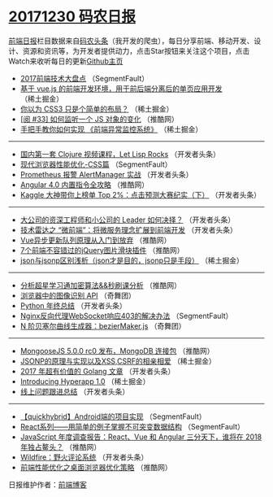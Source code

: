 # [20171230 码农日报](http://hao.caibaojian.com/date/2017/12/30)

[前端日报](http://caibaojian.com/c/news)栏目数据来自[码农头条](http://hao.caibaojian.com/)（我开发的爬虫），每日分享前端、移动开发、设计、资源和资讯等，为开发者提供动力，点击Star按钮来关注这个项目，点击Watch来收听每日的更新[Github主页](https://github.com/kujian/frontendDaily)
* [2017前端技术大盘点](http://hao.caibaojian.com/61219.html) （SegmentFault）
* [基于 vue.js 的前端开发环境，用于前后端分离后的单页应用开发](http://hao.caibaojian.com/61278.html) （稀土掘金）
* [你以为 CSS3 只是个简单的布局？](http://hao.caibaojian.com/61282.html) （稀土掘金）
* [[阅 #33] 如何监听一个 JS 对象的变化](http://hao.caibaojian.com/61259.html) （推酷网）
* [手把手教你如何实现 《前端异常监控系统》](http://hao.caibaojian.com/61285.html) （稀土掘金）

***
* [国内第一套 Clojure 视频课程，Let Lisp Rocks](http://hao.caibaojian.com/61171.html) （开发者头条）
* [现代浏览器性能优化-CSS篇](http://hao.caibaojian.com/61213.html) （SegmentFault）
* [Prometheus 报警 AlertManager 实战](http://hao.caibaojian.com/61164.html) （开发者头条）
* [Angular 4.0 内置指令全攻略](http://hao.caibaojian.com/61245.html) （推酷网）
* [Kaggle 大神带你上榜单 Top 2%：点击预测大赛纪实（下）](http://hao.caibaojian.com/61187.html) （开发者头条）

***
* [大公司的资深工程师和小公司的 Leader 如何决择？](http://hao.caibaojian.com/61166.html) （开发者头条）
* [技术雷达之 “微前端”：将微服务理念扩展到前端开发](http://hao.caibaojian.com/61177.html) （开发者头条）
* [Vue异步更新队列原理从入门到放弃](http://hao.caibaojian.com/61246.html) （推酷网）
* [7个前端不容错过的jQuery图片滑块插件](http://hao.caibaojian.com/61257.html) （推酷网）
* [json与jsonp区别浅析（json才是目的，jsonp只是手段）](http://hao.caibaojian.com/61283.html) （稀土掘金）

***
* [分析超星学习通加密算法&amp;&amp;秒刷课分析](http://hao.caibaojian.com/61247.html) （推酷网）
* [浏览器中的图像识别 API](http://hao.caibaojian.com/61207.html) （奇舞团）
* [Python 年终总结](http://hao.caibaojian.com/61168.html) （开发者头条）
* [Nginx反向代理WebSocket响应403的解决办法](http://hao.caibaojian.com/61218.html) （SegmentFault）
* [N 阶贝塞尔曲线生成器：bezierMaker.js](http://hao.caibaojian.com/61209.html) （奇舞团）

***
* [MongooseJS 5.0.0 rc0 发布，MongoDB 连接包](http://hao.caibaojian.com/61260.html) （推酷网）
* [JSONP的原理与实现以及XSS,CSRF的相亲相爱](http://hao.caibaojian.com/61276.html) （稀土掘金）
* [2017 年超有价值的 Golang 文章](http://hao.caibaojian.com/61161.html) （开发者头条）
* [Introducing Hyperapp 1.0](http://hao.caibaojian.com/61277.html) （稀土掘金）
* [线上问题跟进总结](http://hao.caibaojian.com/61172.html) （开发者头条）

***
* [【quickhybrid】Android端的项目实现](http://hao.caibaojian.com/61222.html) （SegmentFault）
* [React系列——用简单的例子掌握不可突变数据结构](http://hao.caibaojian.com/61212.html) （SegmentFault）
* [JavaScript 年度调查报告：React、Vue 和 Angular 三分天下，谁将在 2018 年独占鳌头？](http://hao.caibaojian.com/61253.html) （推酷网）
* [Wildfire：野火评论系统](http://hao.caibaojian.com/61174.html) （开发者头条）
* [前端性能优化之桌面浏览器优化策略](http://hao.caibaojian.com/61254.html) （推酷网）

日报维护作者：[前端博客](http://caibaojian.com/) 